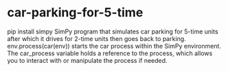 # car-parking-for-5-time
pip install simpy
SimPy program that simulates car parking for 5-time units after which it drives for 2-time units then goes back to parking.
env.process(car(env)) starts the car process within the SimPy environment. 
The car_process variable holds a reference to the process, which allows you to interact with or manipulate the process if needed.
